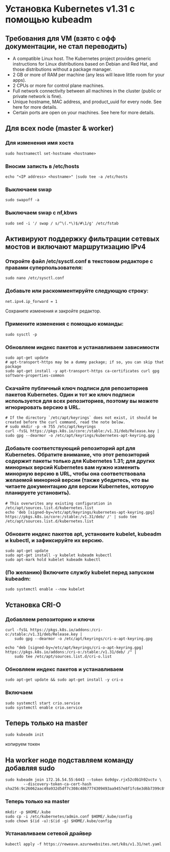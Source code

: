 # Установка Kubernetes v1.31 с помощью kubeadm 
## Требования для VM (взято с офф документации, не стал переводить)
* A compatible Linux host. The Kubernetes project provides generic instructions for Linux distributions based on Debian and Red Hat, and those distributions without a package manager.
* 2 GB or more of RAM per machine (any less will leave little room for your apps).
* 2 CPUs or more for control plane machines.
* Full network connectivity between all machines in the cluster (public or private network is fine).
* Unique hostname, MAC address, and product_uuid for every node. See here for more details.
* Certain ports are open on your machines. See here for more details.

## Для всех node (master & worker)
### Для изменения имя хоста
  ```
  sudo hostnamectl set-hostname <hostname>
  ```
### Вносим записть в /etc/hosts 
  ```
  echo "<IP address> <hostname>" |sudo tee -a /etc/hosts 
  ```
### Выключаем swap
  ```
  sudo swapoff -a 
  ```
###  Выключаем swap c nf,kbws 
  ```
  sudo sed -i '/ swap / s/^\(.*\)$/#\1/g' /etc/fstab
  ```
## Активируют поддержку фильтрации сетевых мостов и включают маршрутизацию IPv4
### Откройте файл /etc/sysctl.conf в текстовом редакторе с правами суперпользователя:
```
sudo nano /etc/sysctl.conf
```
### Добавьте или раскомментируйте следующую строку:
```
net.ipv4.ip_forward = 1
```
Сохраните изменения и закройте редактор.
### Примените изменения с помощью команды:
```
sudo sysctl -p
```

### Обновляем индекс пакетов и устанавливаем зависимости
  ```
  sudo apt-get update
  # apt-transport-https may be a dummy package; if so, you can skip that package
  sudo apt-get install -y apt-transport-https ca-certificates curl gpg software-properties-common
  ```
### Скачайте публичный ключ подписи для репозиториев пакетов Kubernetes. Один и тот же ключ подписи используется для всех репозиториев, поэтому вы можете игнорировать версию в URL.
  ```
  # If the directory `/etc/apt/keyrings` does not exist, it should be created before the curl command, read the note below.
  # sudo mkdir -p -m 755 /etc/apt/keyrings
  curl -fsSL https://pkgs.k8s.io/core:/stable:/v1.31/deb/Release.key | sudo gpg --dearmor -o /etc/apt/keyrings/kubernetes-apt-keyring.gpg
  ```
### Добавьте соответствующий репозиторий apt для Kubernetes. Обратите внимание, что этот репозиторий содержит пакеты только для Kubernetes 1.31; для других минорных версий Kubernetes вам нужно изменить минорную версию в URL, чтобы она соответствовала желаемой минорной версии (также убедитесь, что вы читаете документацию для версии Kubernetes, которую планируете установить).

  ```
  # This overwrites any existing configuration in /etc/apt/sources.list.d/kubernetes.list
  echo 'deb [signed-by=/etc/apt/keyrings/kubernetes-apt-keyring.gpg] https://pkgs.k8s.io/core:/stable:/v1.31/deb/ /' | sudo tee /etc/apt/sources.list.d/kubernetes.list
  ```
### Обновите индекс пакетов apt, установите kubelet, kubeadm и kubectl, и зафиксируйте их версию.
  ```
  sudo apt-get update
  sudo apt-get install -y kubelet kubeadm kubectl
  sudo apt-mark hold kubelet kubeadm kubectl
  ```

### (По желанию) Включите службу kubelet перед запуском kubeadm:
  ```
  sudo systemctl enable --now kubelet
  ```
## Установка CRI-O
### Добавляем репозиторию и ключи
  ```
  curl -fsSL https://pkgs.k8s.io/addons:/cri-o:/stable:/v1.31/deb/Release.key |
      sudo gpg --dearmor -o /etc/apt/keyrings/cri-o-apt-keyring.gpg
  
  echo "deb [signed-by=/etc/apt/keyrings/cri-o-apt-keyring.gpg] https://pkgs.k8s.io/addons:/cri-o:/stable:/v1.31/deb/ /" |
      sudo tee /etc/apt/sources.list.d/cri-o.list
  ```
### Обновляем индекс пакетов и устанавливаем
```
sudo apt-get update && sudo apt-get install -y cri-o 
```

### Включаем 
```
sudo systemctl start crio.service
sudo systemctl enable crio.service
```

## Теперь только на master 
```
sudo kubeadm init
```
копируем токен

## На worker ноде подставляем команду добавляя sudo
```
sudo kubeadm join 172.16.54.55:6443 --token 6o9dgv.rjx52c0b1h92vctv \
        --discovery-token-ca-cert-hash sha256:9c26062aac49a932d5df7c308c4867774309493aa9457e8f1fc6e3d6b7399c8f 
```

### Теперь только на master 
```
mkdir -p $HOME/.kube
sudo cp -i /etc/kubernetes/admin.conf $HOME/.kube/config
sudo chown $(id -u):$(id -g) $HOME/.kube/config
```

### Устанавливаем сетевой драйвер
```
kubectl apply -f https://reweave.azurewebsites.net/k8s/v1.31/net.yaml
```

